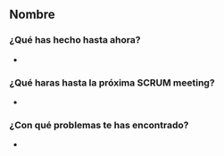 ## Nombre
### ¿Qué has hecho hasta ahora?
- 
### ¿Qué haras hasta la próxima SCRUM meeting?
- 
### ¿Con qué problemas te has encontrado?
- 
<br><br>
